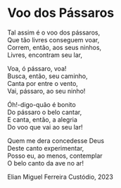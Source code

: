 # Voo dos Pássaros

Tal assim é o voo dos pássaros,\
Que tão livres conseguem voar,\
Correm, então, aos seus ninhos,\
Livres, encontram seu lar,

Voa, ó pássaro, voa!\
Busca, então, seu caminho,\
Canta por entre o vento,\
Vai, pássaro, ao seu ninho!

Óh!-digo-quão é bonito\
Do pássaro o belo cantar,\
E canta, então, a alegria\
Do voo que vai ao seu lar!

Quem me dera concedesse Deus\
Deste canto experimentar,\
Posso eu, ao menos, contemplar\
O belo canto da ave no ar!

Elian Miguel Ferreira Custódio, 2023